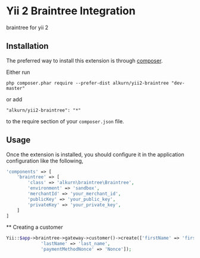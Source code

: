 Yii 2 Braintree Integration
===========================
braintree for yii 2

Installation
------------

The preferred way to install this extension is through [composer](http://getcomposer.org/download/).

Either run

```
php composer.phar require --prefer-dist alkurn/yii2-braintree "dev-master"
```

or add

```
"alkurn/yii2-braintree": "*"
```

to the require section of your `composer.json` file.


Usage
-----

Once the extension is installed, you should configure it in the application configuration like the following,

```php
'components' => [
    'braintree' => [
        'class' => 'alkurn\braintree\Braintree',
        'environment' => 'sandbox',
        'merchantId' => 'your_merchant_id',
        'publicKey' => 'your_public_key',
        'privateKey' => 'your_private_key',
    ]
]
```

** Creating a customer

```php 
Yii::$app->braintree->gateway->customer()->create(['firstName' => 'first_name',
             'lastName' => 'last_name',
             'paymentMethodNonce' => 'Nonce']);
              
```

 
